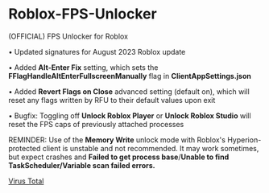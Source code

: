 # Roblox-FPS-Unlocker
(OFFICIAL) FPS Unlocker for Roblox

• Updated signatures for August 2023 Roblox update

• Added **Alt-Enter Fix** setting, which sets the **FFlagHandleAltEnterFullscreenManually** flag in **ClientAppSettings.json**

• Added **Revert Flags on Close** advanced setting (default on), which will reset any flags written by RFU to their default values upon exit

• Bugfix: Toggling off **Unlock Roblox Player** or **Unlock Roblox Studio** will reset the FPS caps of previously attached processes

REMINDER: Use of the **Memory Write** unlock mode with Roblox's Hyperion-protected client is unstable and not recommended. It may work sometimes, but expect crashes and **Failed to get process base**/**Unable to find TaskScheduler/Variable scan failed errors.**

[Virus Total](https://www.virustotal.com/gui/file/fbadb23695c70675b0b5da815c69df41c794796dbaee1abf0148a7b0b87dded7?nocache=1)
